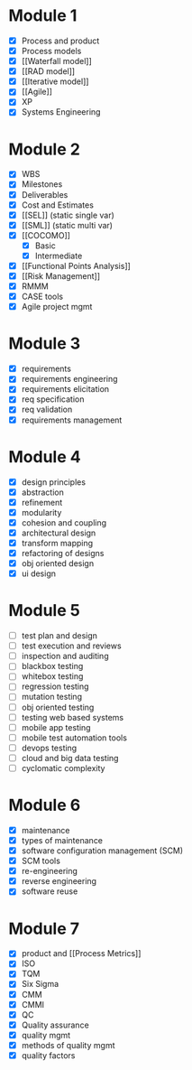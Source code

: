 
# Module 1
- [x] Process and product
- [x] Process models
- [x] [[Waterfall model]]
- [x] [[RAD model]]
- [x] [[Iterative model]]
- [x] [[Agile]]
- [x] XP
- [x] Systems Engineering

# Module 2
- [x] WBS
- [x] Milestones
- [x] Deliverables
- [x] Cost and Estimates
- [x] [[SEL]] (static single var)
- [x] [[SML]] (static multi var)
- [x] [[COCOMO]]
	- [x] Basic
	- [x] Intermediate
- [x] [[Functional Points Analysis]]
- [x] [[Risk Management]]
- [x] RMMM
- [x] CASE tools
- [x] Agile project mgmt

# Module 3
- [x] requirements
- [x] requirements engineering
- [x] requirements elicitation
- [x] req specification
- [x] req validation
- [x] requirements management

# Module 4
- [x] design principles
- [x] abstraction
- [x] refinement
- [x] modularity
- [x] cohesion and coupling
- [x] architectural design
- [x] transform mapping
- [x] refactoring of designs
- [x] obj oriented design
- [x] ui design

# Module 5
- [ ] test plan and design
- [ ] test execution and reviews
- [ ] inspection and auditing
- [ ] blackbox testing
- [ ] whitebox testing
- [ ] regression testing 
- [ ] mutation testing
- [ ] obj oriented testing
- [ ] testing web based systems
- [ ] mobile app testing
- [ ] mobile test automation tools
- [ ] devops testing
- [ ] cloud and big data testing
- [ ] cyclomatic complexity

# Module 6
- [x] maintenance
- [x] types of maintenance
- [x] software configuration management (SCM)
- [x] SCM tools
- [x] re-engineering
- [x] reverse engineering
- [x] software reuse

# Module 7
- [x] product and [[Process Metrics]]
- [x] ISO
- [x] TQM
- [x] Six Sigma
- [x] CMM
- [x] CMMI
- [x] QC
- [x] Quality assurance
- [x] quality mgmt
- [x] methods of quality mgmt
- [x] quality factors
